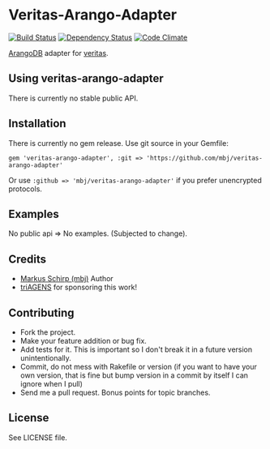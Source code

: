 Veritas-Arango-Adapter
======================

[![Build Status](https://secure.travis-ci.org/mbj/veritas-arango-adapter.png?branch=master)](http://travis-ci.org/mbj/veritas-arango-adapter)
[![Dependency Status](https://gemnasium.com/mbj/veritas-arango-adapter.png)](https://gemnasium.com/mbj/veritas-arango-adapter)
[![Code Climate](https://codeclimate.com/badge.png)](https://codeclimate.com/github/mbj/veritas-arango-adapter)

[ArangoDB](https://arangodb.org) adapter for [veritas](https://github.com/dkubb/veritas).

Using veritas-arango-adapter
----------------------------

There is currently no stable public API.

Installation
------------

There is currently no gem release. Use git source in your Gemfile:

```gem 'veritas-arango-adapter', :git => 'https://github.com/mbj/veritas-arango-adapter'```

Or use ```:github => 'mbj/veritas-arango-adapter'``` if you prefer unencrypted protocols.

Examples
--------

No public api => No examples. (Subjected to change).

Credits
-------

* [Markus Schirp (mbj)](https://github.com/mbj) Author
* [triAGENS](https://github.com/triAGENS]) for sponsoring this work!

Contributing
-------------

* Fork the project.
* Make your feature addition or bug fix.
* Add tests for it. This is important so I don't break it in a
  future version unintentionally.
* Commit, do not mess with Rakefile or version
  (if you want to have your own version, that is fine but bump version in a commit by itself I can ignore when I pull)
* Send me a pull request. Bonus points for topic branches.

License
-------

See LICENSE file.
